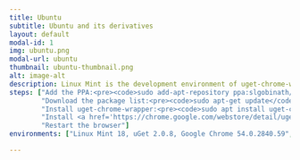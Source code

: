 ```yaml
---
title: Ubuntu
subtitle: Ubuntu and its derivatives
layout: default
modal-id: 1
img: ubuntu.png
modal-url: ubuntu
thumbnail: ubuntu-thumbnail.png
alt: image-alt
description: Linux Mint is the development environment of uget-chrome-wrapper so all features are tested in Ubuntu environment. To integrate uGet with Google Chrome/Chromium/Vivaldi, follow the steps given below.
steps: ["Add the PPA:<pre><code>sudo add-apt-repository ppa:slgobinath/uget-chrome-wrapper</code></pre>",
		"Download the package list:<pre><code>sudo apt-get update</code></pre>",
		"Install uget-chrome-wrapper:<pre><code>sudo apt install uget-chrome-wrapper</code></pre>",
		"Install <a href='https://chrome.google.com/webstore/detail/uget-integration/efjgjleilhflffpbnkaofpmdnajdpepi'>uGet Integration</a> extension to your browser",
		"Restart the browser"]
environments: ["Linux Mint 18, uGet 2.0.8, Google Chrome 54.0.2840.59", "Linux Mint 18, uGet 2.0.8, Vivaldi 1.4.589.38"]

---
```

